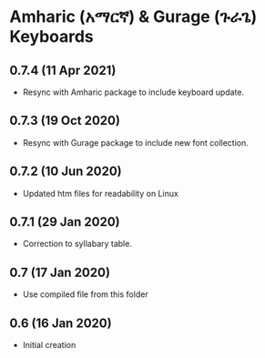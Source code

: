 # Amharic (አማርኛ) & Gurage (ጉራጌ) Keyboards

## 0.7.4 (11 Apr 2021)
* Resync with Amharic package to include keyboard update.

## 0.7.3 (19 Oct 2020)
* Resync with Gurage package to include new font collection.

## 0.7.2 (10 Jun 2020)
* Updated htm files for readability on Linux

## 0.7.1 (29 Jan 2020)
* Correction to syllabary table.

## 0.7 (17 Jan 2020)
* Use compiled file from this folder

## 0.6 (16 Jan 2020)
* Initial creation
